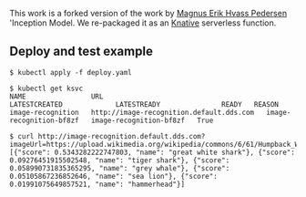 This work is a forked version of the work by [Magnus Erik Hvass Pedersen](https://github.com/Hvass-Labs/TensorFlow-Tutorials) 'Inception Model.
We re-packaged it as an [Knative](https://knative.dev) serverless function.

## Deploy and test example
```
$ kubectl apply -f deploy.yaml

$ kubectl get ksvc
NAME                URL                                        LATESTCREATED             LATESTREADY               READY   REASON  
image-recognition   http://image-recognition.default.dds.com   image-recognition-bf8zf   image-recognition-bf8zf   True  

$ curl http://image-recognition.default.dds.com?imageUrl=https://upload.wikimedia.org/wikipedia/commons/6/61/Humpback_Whale_underwater_shot.jpg
[{"score": 0.5343282222747803, "name": "great white shark"}, {"score": 0.09276451915502548, "name": "tiger shark"}, {"score": 0.058990731835365295, "name": "grey whale"}, {"score": 0.05105867236852646, "name": "sea lion"}, {"score": 0.01991075649857521, "name": "hammerhead"}]
```
